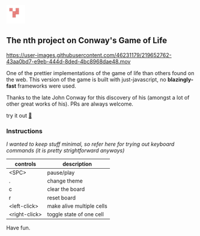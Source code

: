 
<img src="./public/icon.svg" width="50" height="50"/>

## The nth project on Conway's Game of Life



https://user-images.githubusercontent.com/46231179/219652762-43aa0bd7-e9eb-444d-8ded-4bc8968dae48.mov



One of the prettier implementations of the game of life than others found on the web.
This version of the game is built with just-javascript, no **blazingly-fast** frameworks were used.

Thanks to the late John Conway for this discovery of his (amongst a lot of other great works of his).
PRs are always welcome.

try it out [🔗](https://game-of-life-peach-zeta.vercel.app/)

### Instructions

*I wanted to keep stuff minimal, so refer here for trying out keyboard commands (it is pretty strightforward anyways)*


|   controls     |      description             |
|----------------|------------------------------|
|   \<SPC\>      |  pause/play                  |
|     .          |    change theme              |
|     c          |   clear the board            |
|     r          |  reset board                 |
|\<left-click\>  | make alive multiple cells    |
|\<right-click\> | toggle state of one cell     |

Have fun.
